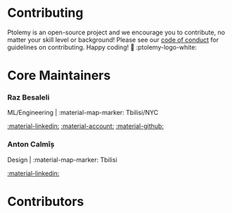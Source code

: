 # Contributing

Ptolemy is an open-source project and we encourage you to contribute, no matter your skill level or background! Please see our [code of conduct](code_of_conduct.md) for guidelines on contributing. Happy coding! :white_heart: :ptolemy-logo-white:

# Core Maintainers

### Raz Besaleli
ML/Engineering | :material-map-marker: Tbilisi/NYC

[:material-linkedin:](https://linkedin.com/in/rbesaleli) [:material-account:](https://besaleli.io) [:material-github:](https://github.com/besaleli)

### Anton Calmîș
Design | :material-map-marker: Tbilisi

[:material-linkedin:](https://www.linkedin.com/in/anton-kalmysh-91b35018b/)

# Contributors
